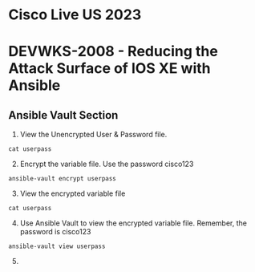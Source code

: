 # Cisco Live US 2023
# DEVWKS-2008 - Reducing the Attack Surface of IOS XE with Ansible

## Ansible Vault Section




1. View the Unencrypted User & Password file.

```cat userpass```

2. Encrypt the variable file. 
Use the password cisco123 

```ansible-vault encrypt userpass```
    
3. View the encrypted variable file

```cat userpass```
    
4. Use Ansible Vault to view the encrypted variable file. 
Remember, the password is cisco123

```ansible-vault view userpass```
  
5.   
  
  
  
  
  
  
